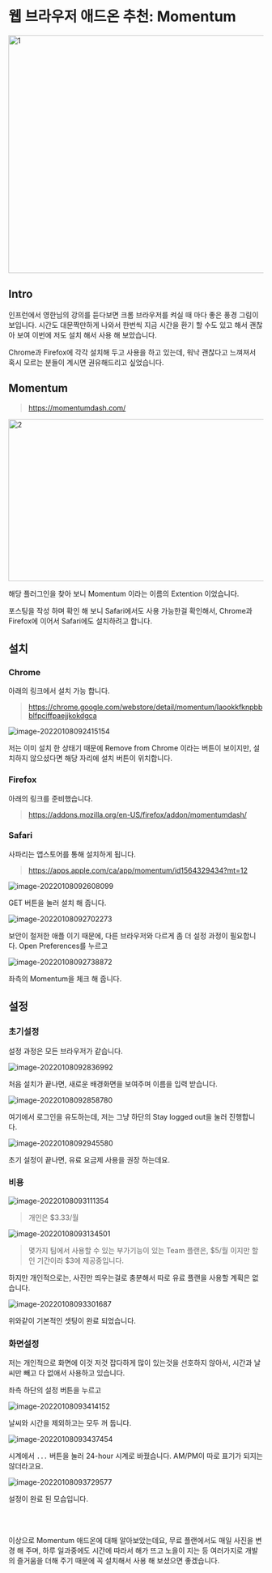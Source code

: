 # 웹 브라우저 애드온 추천: Momentum

<img src=https://raw.githubusercontent.com/Shane-Park/mdblog/main/development/webBrowser/momentum.assets/image-20220108093654529.webp width=750 height=470 alt=1>

## Intro

인프런에서 영한님의 강의를 듣다보면 크롬 브라우저를 켜실 때 마다 좋은 풍경 그림이 보입니다. 시간도 대문짝만하게 나와서 한번씩 지금 시간을 환기 할 수도 있고 해서 괜찮아 보여 이번에 저도 설치 해서 사용 해 보았습니다.

Chrome과 Firefox에 각각 설치해 두고 사용을 하고 있는데, 워낙 괜찮다고 느껴져서 혹시 모르는 분들이 계시면 권유해드리고 싶었습니다.

## Momentum

> https://momentumdash.com/

<img src=https://raw.githubusercontent.com/Shane-Park/mdblog/main/development/webBrowser/momentum.assets/image-20220108091929693.webp width=750 height=320 alt=2>

해당 플러그인을 찾아 보니 Momentum 이라는 이름의 Extention 이었습니다.

포스팅을 작성 하며 확인 해 보니 Safari에서도 사용 가능한걸 확인해서, Chrome과 Firefox에 이어서 Safari에도 설치하려고 합니다.

## 설치

### Chrome

아래의 링크에서 설치 가능 합니다.

> https://chrome.google.com/webstore/detail/momentum/laookkfknpbbblfpciffpaejjkokdgca

![image-20220108092415154](https://raw.githubusercontent.com/Shane-Park/mdblog/main/development/webBrowser/momentum.assets/image-20220108092415154.webp)

저는 이미 설치 한 상태기 때문에 Remove from Chrome 이라는 버튼이 보이지만, 설치하지 않으셨다면 해당 자리에 설치 버튼이 위치합니다.

### Firefox

아래의 링크를 준비했습니다.

> https://addons.mozilla.org/en-US/firefox/addon/momentumdash/

### Safari

사파리는 앱스토어를 통해 설치하게 됩니다.

> https://apps.apple.com/ca/app/momentum/id1564329434?mt=12

![image-20220108092608099](https://raw.githubusercontent.com/Shane-Park/mdblog/main/development/webBrowser/momentum.assets/image-20220108092608099.webp)

GET 버튼을 눌러 설치 해 줍니다.

![image-20220108092702273](https://raw.githubusercontent.com/Shane-Park/mdblog/main/development/webBrowser/momentum.assets/image-20220108092702273.webp)

보안이 철저한 애플 이기 때문에, 다른 브라우저와 다르게 좀 더 설정 과정이 필요합니다. Open Preferences를 누르고

![image-20220108092738872](https://raw.githubusercontent.com/Shane-Park/mdblog/main/development/webBrowser/momentum.assets/image-20220108092738872.webp)

좌측의 Momentum을 체크 해 줍니다.

## 설정

### 초기설정

설정 과정은 모든 브라우저가 같습니다.

![image-20220108092836992](https://raw.githubusercontent.com/Shane-Park/mdblog/main/development/webBrowser/momentum.assets/image-20220108092836992.webp)

처음 설치가 끝나면, 새로운 배경화면을 보여주며 이름을 입력 받습니다.

![image-20220108092858780](https://raw.githubusercontent.com/Shane-Park/mdblog/main/development/webBrowser/momentum.assets/image-20220108092858780.webp)

여기에서 로그인을 유도하는데, 저는 그냥 하단의 Stay logged out을 눌러 진행합니다.

![image-20220108092945580](https://raw.githubusercontent.com/Shane-Park/mdblog/main/development/webBrowser/momentum.assets/image-20220108092945580.webp)

초기 설정이 끝나면, 유료 요금제 사용을 권장 하는데요. 

### 비용

![image-20220108093111354](https://raw.githubusercontent.com/Shane-Park/mdblog/main/development/webBrowser/momentum.assets/image-20220108093111354.webp)

> 개인은 $3.33/월

![image-20220108093134501](https://raw.githubusercontent.com/Shane-Park/mdblog/main/development/webBrowser/momentum.assets/image-20220108093134501.webp)

> 몇가지 팀에서 사용할 수 있는 부가기능이 있는 Team 플랜은, $5/월 이지만 할인 기간이라 $3에 제공중입니다.

하지만 개인적으로는, 사진만 띄우는걸로 충분해서 따로 유료 플랜을 사용할 계획은 없습니다.

![image-20220108093301687](https://raw.githubusercontent.com/Shane-Park/mdblog/main/development/webBrowser/momentum.assets/image-20220108093301687.webp)

위와같이 기본적인 셋팅이 완료 되었습니다.

### 화면설정

저는 개인적으로 화면에 이것 저것 잡다하게 많이 있는것을 선호하지 않아서, 시간과 날씨만 빼고 다 없애서 사용하고 있습니다.

좌측 하단의 설정 버튼을 누르고

![image-20220108093414152](https://raw.githubusercontent.com/Shane-Park/mdblog/main/development/webBrowser/momentum.assets/image-20220108093414152.webp)

날씨와 시간을 제외하고는 모두 꺼 둡니다.

![image-20220108093437454](https://raw.githubusercontent.com/Shane-Park/mdblog/main/development/webBrowser/momentum.assets/image-20220108093437454.webp)

시계에서 `...` 버튼을 눌러 24-hour 시계로 바꿨습니다. AM/PM이 따로 표기가 되지는 않더라고요.

![image-20220108093729577](https://raw.githubusercontent.com/Shane-Park/mdblog/main/development/webBrowser/momentum.assets/image-20220108093729577.webp)

설정이 완료 된 모습입니다.

<br><br>

이상으로 Momentum 애드온에 대해 알아보았는데요, 무료 플랜에서도 매일 사진을 변경 해 주며, 하루 일과중에도 시간에 따라서 해가 뜨고 노을이 지는 등 여러가지로 개발의 즐거움을 더해 주기 때문에 꼭 설치해서 사용 해 보셨으면 좋겠습니다.
